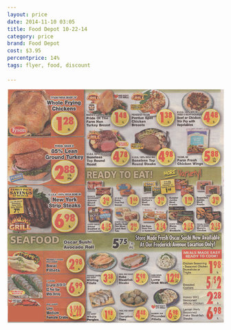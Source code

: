 ```yaml
---
layout: price
date: 2014-11-10 03:05
title: Food Depot 10-22-14
category: price
brand: Food Depot
cost: $3.95
percentprice: 14%
tags: flyer, food, discount

---
```





<img src="/img/editscans/fooddepot1.png">

<div class="overlayContainerPrice">
<object type="image/svg+xml" data="/img/overlays/fooddepot1.svg" class="trans"></object>
</div>


            
        
        
